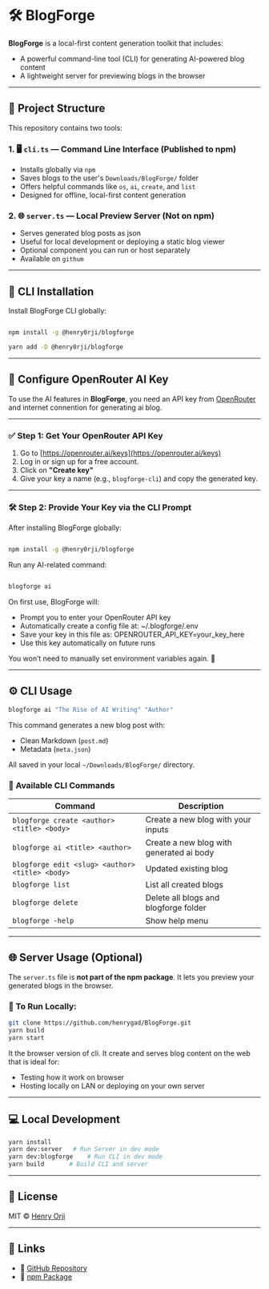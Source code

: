 # 🛠️ BlogForge

**BlogForge** is a local-first content generation toolkit that includes:

- A powerful command-line tool (CLI) for generating AI-powered blog content
- A lightweight server for previewing blogs in the browser

---

## 📁 Project Structure

This repository contains two tools:

### 1. 🖥️ `cli.ts` — Command Line Interface (Published to npm)

- Installs globally via `npm`
- Saves blogs to the user's `Downloads/BlogForge/` folder
- Offers helpful commands like `os`, `ai`, `create`, and `list`
- Designed for offline, local-first content generation

### 2. 🌐 `server.ts` — Local Preview Server (Not on npm)

- Serves generated blog posts as json
- Useful for local development or deploying a static blog viewer
- Optional component you can run or host separately
- Available on `githum`

---

## 🚀 CLI Installation

Install BlogForge CLI globally:

```bash

npm install -g @henry0rji/blogforge

yarn add -D @henry0rji/blogforge

```

---

## 🔐 Configure OpenRouter AI Key

To use the AI features in **BlogForge**, you need an API key from [OpenRouter](https://openrouter.ai/) and internet connention for generating ai blog.

---

### ✅ Step 1: Get Your OpenRouter API Key

1. Go to [https://openrouter.ai/keys](https://openrouter.ai/keys)
2. Log in or sign up for a free account.
3. Click on **"Create key"**
4. Give your key a name (e.g., `blogforge-cli`) and copy the generated key.

---

### 🛠️ Step 2: Provide Your Key via the CLI Prompt

After installing BlogForge globally:

```bash

npm install -g @henry0rji/blogforge

```
Run any AI-related command:

```bash

blogforge ai

```

On first use, BlogForge will:

- Prompt you to enter your OpenRouter API key
- Automatically create a config file at: ~/.blogforge/.env
- Save your key in this file as: OPENROUTER_API_KEY=your_key_here
- Use this key automatically on future runs

You won’t need to manually set environment variables again. 🎉

---

## ⚙️ CLI Usage

```bash
blogforge ai "The Rise of AI Writing" "Author"
```
This command generates a new blog post with:

- Clean Markdown (`post.md`)
- Metadata (`meta.json`)

All saved in your local `~/Downloads/BlogForge/` directory.

### 🧰 Available CLI Commands

| Command                                         | Description                              |
| ----------------------------------------------- | ---------------------------------------- |
| `blogforge create <author> <title> <body>`      | Create a new blog with your inputs       |
| `blogforge ai <title> <author>`                 | Create a new blog with generated ai body |
| `blogforge edit <slug> <author> <title> <body>` | Updated existing blog                    |
| `blogforge list`                                | List all created blogs                   |
| `blogforge delete`                              | Delete all blogs and blogforge folder    |
| `blogforge -help`                               | Show help menu                           |

---

## 🌐 Server Usage (Optional)

The `server.ts` file is **not part of the npm package**. It lets you preview your generated blogs in the browser.

### 🔧 To Run Locally:

```bash
git clone https://github.com/henrygad/BlogForge.git
yarn build
yarn start
```

It the browser version of cli. It create and serves blog content on the web that is ideal for:

- Testing how it work on browser
- Hosting locally on LAN or deploying on your own server

---

## 💻 Local Development

```bash
yarn install
yarn dev:server   # Run Server in dev mode
yarn dev:blogforge    # Run CLI in dev mode
yarn build       # Build CLI and server
```

---

## 📄 License

MIT © [Henry Orji](https://github.com/henrygad)

---

## 🔗 Links

- 🔸 [GitHub Repository](https://github.com/henrygad/BlogForge)
- 🔸 [npm Package](https://www.npmjs.com/package/@henry0rji/blogforge)
